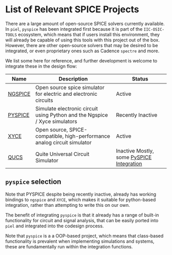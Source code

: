 # List of Relevant SPICE Projects

There are a large amount of open-source SPICE solvers currently available. In `piel`, `pyspice` has been integrated first because it is part of the `IIC-OSIC-TOOLS` ecosystem, which means that if users install this environment, they will already be capable of using this tools with this project out of the box. However, there are other open-source solvers that may be desired to be integrated, or even proprietary ones such as Cadence `spectre` and more.

We list some here for reference, and further development is welcome to integrate these in the design flow:


| Name                                       | Description                                                              | Status                                                                                                              |
|--------------------------------------------|--------------------------------------------------------------------------|---------------------------------------------------------------------------------------------------------------------|
| [NGSPICE](https://ngspice.sourceforge.io/) | Open source spice simulator for electric and electronic circuits         | Active                                                                                                              |
| [PYSPICE](https://github.com/PySpice-org/PySpice) | Simulate electronic circuit using Python and the Ngspice / Xyce simulators         | Recently Inactive                                                                                                   |
| [XYCE](https://xyce.sandia.gov/)           | Open source, SPICE-compatible, high-performance analog circuit simulator | Active                                                                                                              |
| [QUCS](https://github.com/Qucs/qucs/)      | Quite Universal Circuit Simulator                                        | Inactive Mostly, some [PySPICE Integration](https://pyspice.fabrice-salvaire.fr/releases/v1.5/simulators.html#qucs) |

## `pyspice` selection

Note that PYSPICE despite being recently inactive, already has working bindings to `ngspice` and `XYCE`, which makes it suitable for python-based integration, rather than attempting to write this on our own.

The benefit of integrating `pyspice` is that it already has a range of built-in functionality for circuit and signal analysis, that can be easily ported into `piel` and integrated into the codesign process.

Note that `pyspice` is a a OOP-based project, which means that class-based functionality is prevalent when implementing simulations and systems, these are fundamentally run within the integration functions.
